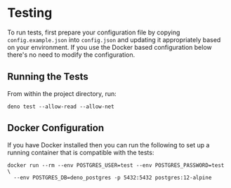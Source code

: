 # Testing

To run tests, first prepare your configuration file by copying
`config.example.json` into `config.json` and updating it appropriately based
on your environment. If you use the Docker based configuration below there's
no need to modify the configuration.

## Running the Tests

From within the project directory, run:

```
deno test --allow-read --allow-net
```

## Docker Configuration

If you have Docker installed then you can run the following to set up a running
container that is compatible with the tests:

```
docker run --rm --env POSTGRES_USER=test --env POSTGRES_PASSWORD=test \
  --env POSTGRES_DB=deno_postgres -p 5432:5432 postgres:12-alpine
```
